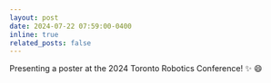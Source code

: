 ```yaml
---
layout: post
date: 2024-07-22 07:59:00-0400
inline: true
related_posts: false
---
```


Presenting a poster at the 2024 Toronto Robotics Conference! :sparkles: :smile:
